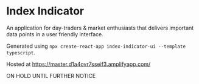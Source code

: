 Index Indicator
================
An application for day-traders & market enthusiasts that delivers important data points
in a user friendly interface.


Generated using `npx create-react-app index-indicator-ui --template typescript`.

Hosted at https://master.d1a4ovr7sseif3.amplifyapp.com/

ON HOLD UNTIL FURTHER NOTICE
